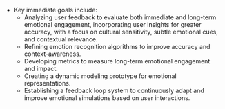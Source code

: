 - Key immediate goals include:
  - Analyzing user feedback to evaluate both immediate and long-term emotional engagement, incorporating user insights for greater accuracy, with a focus on cultural sensitivity, subtle emotional cues, and contextual relevance.
  - Refining emotion recognition algorithms to improve accuracy and context-awareness.
  - Developing metrics to measure long-term emotional engagement and impact.
  - Creating a dynamic modeling prototype for emotional representations.
  - Establishing a feedback loop system to continuously adapt and improve emotional simulations based on user interactions.